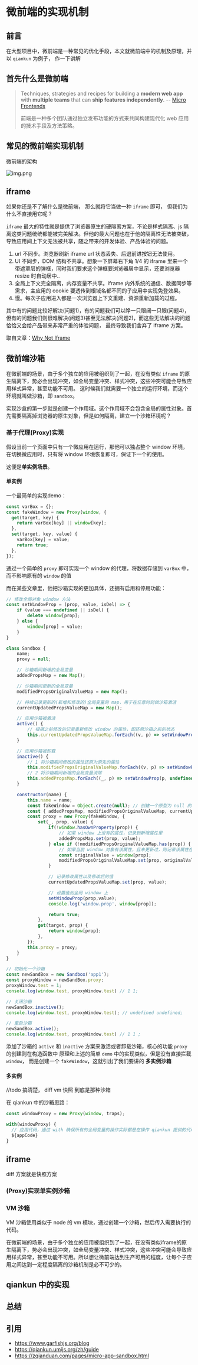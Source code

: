 # 微前端的实现机制

## 前言

在大型项目中，微前端是一种常见的优化手段，本文就微前端中的机制及原理，并以 `qiankun` 为例子， 作一下讲解

## 首先什么是微前端

>  Techniques, strategies and recipes for building a **modern web app** with **multiple teams** that can **ship features independently**. -- [Micro Frontends](https://micro-frontends.org/)
>
>  前端是一种多个团队通过独立发布功能的方式来共同构建现代化 web 应用的技术手段及方法策略。

## 常见的微前端实现机制

微前端的架构

![img.png](images%2Fimg.png)

## iframe

如果你还是不了解什么是微前端， 那么就将它当做一种 `iframe` 即可， 但我们为什么不直接用它呢？ 

`iframe` 最大的特性就是提供了浏览器原生的硬隔离方案，不论是样式隔离、js 隔离这类问题统统都能被完美解决。但他的最大问题也在于他的隔离性无法被突破，导致应用间上下文无法被共享，随之带来的开发体验、产品体验的问题。

1. url 不同步。浏览器刷新 iframe url 状态丢失、后退前进按钮无法使用。
2. UI 不同步，DOM 结构不共享。想象一下屏幕右下角 1/4 的 iframe 里来一个带遮罩层的弹框，同时我们要求这个弹框要浏览器居中显示，还要浏览器 resize 时自动居中..
3. 全局上下文完全隔离，内存变量不共享。iframe 内外系统的通信、数据同步等需求，主应用的 cookie 要透传到根域名都不同的子应用中实现免登效果。
4. 慢。每次子应用进入都是一次浏览器上下文重建、资源重新加载的过程。

其中有的问题比较好解决(问题1)，有的问题我们可以睁一只眼闭一只眼(问题4)，但有的问题我们则很难解决(问题3)甚至无法解决(问题2)，而这些无法解决的问题恰恰又会给产品带来非常严重的体验问题， 最终导致我们舍弃了 iframe 方案。

取自文章：[Why Not Iframe](https://www.yuque.com/kuitos/gky7yw/gesexv)  

## 微前端沙箱

在微前端的场景，由于多个独立的应用被组织到了一起，在没有类似 `iframe` 的原生隔离下，势必会出现冲突，如全局变量冲突、样式冲突，这些冲突可能会导致应用样式异常，甚至功能不可用。
这时候我们就需要一个独立的运行环境，而这个环境就叫做沙箱，即 `sandbox`。


实现沙盒的第一步就是创建一个作用域。这个作用域不会包含全局的属性对象。首先需要隔离掉浏览器的原生对象，但是如何隔离，建立一个沙箱环境呢？


### 基于代理(Proxy)实现

假设当前一个页面中只有一个微应用在运行，那他可以独占整个 window 环境， 在切换微应用时，只有将 window 环境恢复即可，保证下一个的使用。

这便是**单实例场景**。

#### 单实例

一个最简单的实现demo：

```js
const varBox = {};
const fakeWindow = new Proxy(window, {
  get(target, key) {
    return varBox[key] || window[key];
  },
  set(target, key, value) {
    varBox[key] = value;
    return true;
  },
});
```

通过一个简单的 `proxy` 即可实现一个 window 的代理，将数据存储到 `varBox` 中，而不影响原有的 `window` 的值


而在某些文章里，他把沙箱实现的更加具体，还拥有启用和停用功能：

```js
// 修改全局对象 window 方法
const setWindowProp = (prop, value, isDel) => {
    if (value === undefined || isDel) {
        delete window[prop];
    } else {
        window[prop] = value;
    }
}

class Sandbox {
    name;
    proxy = null;

    // 沙箱期间新增的全局变量
    addedPropsMap = new Map();

    // 沙箱期间更新的全局变量
    modifiedPropsOriginalValueMap = new Map();

    // 持续记录更新的(新增和修改的)全局变量的 map，用于在任意时刻做沙箱激活
    currentUpdatedPropsValueMap = new Map();

    // 应用沙箱被激活
    active() {
        // 根据之前修改的记录重新修改 window 的属性，即还原沙箱之前的状态
        this.currentUpdatedPropsValueMap.forEach((v, p) => setWindowProp(p, v));
    }

    // 应用沙箱被卸载
    inactive() {
        // 1 将沙箱期间修改的属性还原为原先的属性
        this.modifiedPropsOriginalValueMap.forEach((v, p) => setWindowProp(p, v));
        // 2 将沙箱期间新增的全局变量消除
        this.addedPropsMap.forEach((_, p) => setWindowProp(p, undefined, true));
    }

    constructor(name) {
        this.name = name;
        const fakeWindow = Object.create(null); // 创建一个原型为 null 的空对象
        const { addedPropsMap, modifiedPropsOriginalValueMap, currentUpdatedPropsValueMap } = this;
        const proxy = new Proxy(fakeWindow, {
            set(_, prop, value) {
                if(!window.hasOwnProperty(prop)) {
                    // 如果 window 上没有的属性，记录到新增属性里
                    addedPropsMap.set(prop, value);
                } else if (!modifiedPropsOriginalValueMap.has(prop)) {
                    // 如果当前 window 对象有该属性，且未更新过，则记录该属性在 window 上的初始值
                    const originalValue = window[prop];
                    modifiedPropsOriginalValueMap.set(prop, originalValue);
                }

                // 记录修改属性以及修改后的值
                currentUpdatedPropsValueMap.set(prop, value);

                // 设置值到全局 window 上
                setWindowProp(prop,value);
                console.log('window.prop', window[prop]);

                return true;
            },
            get(target, prop) {
                return window[prop];
            },
        });
        this.proxy = proxy;
    }
}

// 初始化一个沙箱
const newSandBox = new Sandbox('app1');
const proxyWindow = newSandBox.proxy;
proxyWindow.test = 1;
console.log(window.test, proxyWindow.test) // 1 1;

// 关闭沙箱
newSandBox.inactive();
console.log(window.test, proxyWindow.test); // undefined undefined;

// 重启沙箱
newSandBox.active();
console.log(window.test, proxyWindow.test) // 1 1 ;
```


添加了沙箱的 `active` 和 `inactive` 方案来激活或者卸载沙箱，核心的功能 `proxy` 的创建则在构造函数中
原理和上述的简单 `demo` 中的实现类似，但是没有直接拦截 `window`， 而是创建一个 `fakeWindow`，这就引出了我们要讲的
**多实例沙箱**

#### 多实例




//todo  搞清楚， diff  vm  快照  到底是那种沙箱

在 qiankun 中的沙箱思路：

```js
const windowProxy = new Proxy(window, traps);

with(windowProxy) {
  // 应用代码，通过 with 确保所有的全局变量的操作实际都是在操作 qiankun 提供的代理对象
  ${appCode}  
}
```


## iframe


diff 方案就是快照方案


### (Proxy)实现单实例沙箱

### VM 沙箱
VM 沙箱使用类似于 node 的 vm 模块，通过创建一个沙箱，然后传入需要执行的代码。




在微前端的场景，由于多个独立的应用被组织到了一起，在没有类似iframe的原生隔离下，势必会出现冲突，如全局变量冲突、样式冲突，这些冲突可能会导致应用样式异常，甚至功能不可用。所以想让微前端达到生产可用的程度，让每个子应用之间达到一定程度隔离的沙箱机制是必不可少的。

## qiankun 中的实现


    


## 总结


## 引用

- https://www.garfishjs.org/blog
- https://qiankun.umijs.org/zh/guide
- https://zqianduan.com/pages/micro-app-sandbox.html
